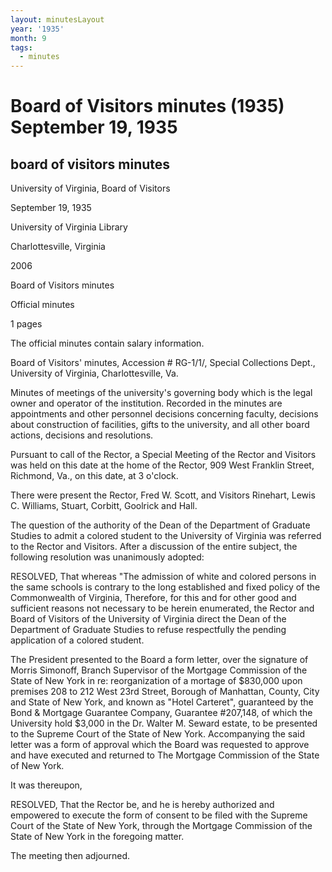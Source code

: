 ```yaml
---
layout: minutesLayout
year: '1935'
month: 9
tags:
  - minutes
---
```

Board of Visitors minutes (1935) September 19, 1935
===================================================

board of visitors minutes
-------------------------

University of Virginia, Board of Visitors

September 19, 1935

University of Virginia Library

Charlottesville, Virginia

2006

Board of Visitors minutes

Official minutes

1 pages

The official minutes contain salary information.

Board of Visitors' minutes, Accession # RG-1/1/, Special Collections Dept., University of Virginia, Charlottesville, Va.

Minutes of meetings of the university's governing body which is the legal owner and operator of the institution. Recorded in the minutes are appointments and other personnel decisions concerning faculty, decisions about construction of facilities, gifts to the university, and all other board actions, decisions and resolutions.

Pursuant to call of the Rector, a Special Meeting of the Rector and Visitors was held on this date at the home of the Rector, 909 West Franklin Street, Richmond, Va., on this date, at 3 o'clock.

There were present the Rector, Fred W. Scott, and Visitors Rinehart, Lewis C. Williams, Stuart, Corbitt, Goolrick and Hall.

The question of the authority of the Dean of the Department of Graduate Studies to admit a colored student to the University of Virginia was referred to the Rector and Visitors. After a discussion of the entire subject, the following resolution was unanimously adopted:

RESOLVED, That whereas "The admission of white and colored persons in the same schools is contrary to the long established and fixed policy of the Commonwealth of Virginia, Therefore, for this and for other good and sufficient reasons not necessary to be herein enumerated, the Rector and Board of Visitors of the University of Virginia direct the Dean of the Department of Graduate Studies to refuse respectfully the pending application of a colored student.

The President presented to the Board a form letter, over the signature of Morris Simonoff, Branch Supervisor of the Mortgage Commission of the State of New York in re: reorganization of a mortage of $830,000 upon premises 208 to 212 West 23rd Street, Borough of Manhattan, County, City and State of New York, and known as "Hotel Carteret", guaranteed by the Bond & Mortgage Guarantee Company, Guarantee #207,148, of which the University hold $3,000 in the Dr. Walter M. Seward estate, to be presented to the Supreme Court of the State of New York. Accompanying the said letter was a form of approval which the Board was requested to approve and have executed and returned to The Mortgage Commission of the State of New York.

It was thereupon,

RESOLVED, That the Rector be, and he is hereby authorized and empowered to execute the form of consent to be filed with the Supreme Court of the State of New York, through the Mortgage Commission of the State of New York in the foregoing matter.

The meeting then adjourned.
